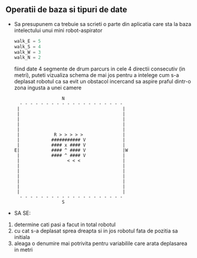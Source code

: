 ## Operatii de baza si tipuri de date

* Sa presupunem ca trebuie sa scrieti o parte din aplicatia care sta la baza intelectului unui mini robot-aspirator
  ```python
  walk_E = 5
  walk_S = 4
  walk_W = 3
  walk_N = 2
  ```
  fiind date 4 segmente de drum parcurs in cele 4 directii consecutiv (in metri), puteti vizualiza schema de mai jos pentru a intelege cum s-a deplasat robotul ca sa evit un obstacol incercand sa aspire praful dintr-o zona ingusta a unei camere
  ```
                    N
    - - - - - - - - - - - - - - - - - - - -
   |                                       |
   |                                       |
   |                                       |
   |                                       |
   |                                       |
   |             R > > > > >               |
   |            ########### V              |
   |            #### x #### V              |
  E|            #### ^ #### V              |W
   |            #### ^ #### V              |
   |                  < < <                |
   |                                       |
   |                                       |
   |                                       |
   |                                       |
   |                                       |
   |                                       |
    - - - - - - - - - - - - - - - - - - - -
                    S  
  
  ```
* SA SE:
 1. determine cati pasi a facut in total robotul
 2. cu cat s-a deplasat sprea dreapta si in jos robotul fata de pozitia sa initiala     
 3. aleaga o denumire mai potrivita pentru variabilile care arata deplasarea in metri
